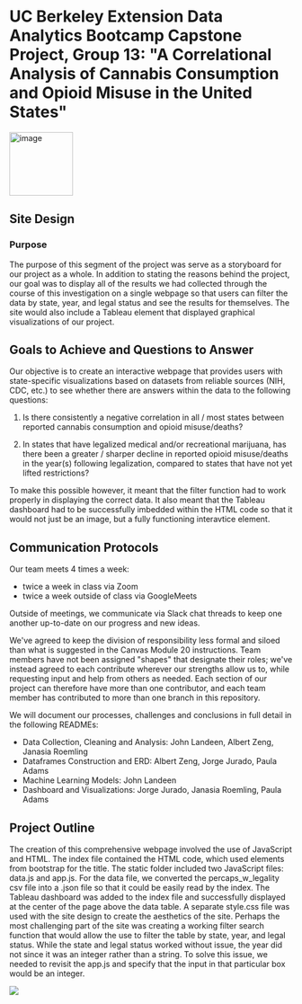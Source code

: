 # UC Berkeley Extension Data Analytics Bootcamp Capstone Project, Group 13: "A Correlational Analysis of Cannabis Consumption and Opioid Misuse in the United States"
<img width="113" alt="image" src="https://user-images.githubusercontent.com/106359572/200140635-383d3628-432c-4e9c-9036-eb79a8218441.png"> 

## Site Design

### Purpose

The purpose of this segment of the project was serve as a storyboard for our project as a whole. In addition to stating the reasons behind the project, our goal was to display all of the results we had collected through the course of this investigation on a single webpage so that users can filter the data by state, year, and legal status and see the results for themselves. The site would also include a Tableau element that displayed graphical visualizations of our project. 

## Goals to Achieve and Questions to Answer

Our objective is to create an interactive webpage that provides users with state-specific visualizations based on datasets from reliable sources (NIH, CDC, etc.) to see whether there are answers within the data to the following questions:

1. Is there consistently a negative correlation in all / most states between reported cannabis consumption and opioid misuse/deaths?

2. In states that have legalized medical and/or recreational marijuana, has there been a greater / sharper decline in reported opioid misuse/deaths in the year(s) following legalization, compared to states that have not yet lifted restrictions?

To make this possible however, it meant that the filter function had to work properly in displaying the correct data. It also meant that the Tableau dashboard had to be successfully imbedded within the HTML code so that it would not just be an image, but a fully functioning interavtice element.

## Communication Protocols
Our team meets 4 times a week: 
  - twice a week in class via Zoom
  - twice a week outside of class via GoogleMeets

Outside of meetings, we communicate via Slack chat threads to keep one another up-to-date on our progress and new ideas.

We've agreed to keep the division of responsibility less formal and siloed than what is suggested in the Canvas Module 20 instructions.  Team members have not been assigned "shapes" that designate their roles; we've instead agreed to each contribute wherever our strengths allow us to, while requesting input and help from others as needed.  Each section of our project can therefore have more than one contributor, and each team member has contributed to more than one branch in this repository.
  
We will document our processes, challenges and conclusions in full detail in the following READMEs:
- Data Collection, Cleaning and Analysis: John Landeen, Albert Zeng, Janasia Roemling
- Dataframes Construction and ERD: Albert Zeng, Jorge Jurado, Paula Adams
- Machine Learning Models: John Landeen
- Dashboard and Visualizations: Jorge Jurado, Janasia Roemling, Paula Adams

## Project Outline

The creation of this comprehensive webpage involved the use of JavaScript and HTML. The index file contained the HTML code, which used elements from bootstrap for the title. The static folder included two JavaScript files: data.js and app.js. For the data file, we converted the percaps_w_legality csv file into a .json file so that it could be easily read by the index. The Tableau dashboard was added to the index file and successfully displayed at the center of the page above the data table. A separate style.css file was used with the site design to create the aesthetics of the site. Perhaps the most challenging part of the site was creating a working filter search function that would allow the use to filter the table by state, year, and legal status. While the state and legal status worked without issue, the year did not since it was an integer rather than a string. To solve this issue, we needed to revisit the app.js and specify that the input in that particular box would be an integer. 

![](site.png)

